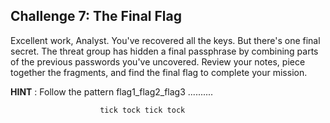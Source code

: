 
## Challenge 7: The Final Flag

 Excellent work, Analyst. You've recovered all the keys. But there's one final secret. The threat group has hidden a final passphrase by combining parts of the previous passwords you've uncovered. Review your notes, piece together the fragments, and find the final flag to complete your mission.

**HINT** : Follow the pattern flag1_flag2_flag3 .......... 

                        tick tock tick tock